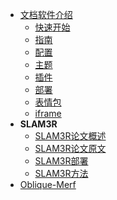 <!-- _sidebar.md -->
* [文档软件介绍](README)
  * [快速开始](contents/development)
  * [指南](contents/guide)
  * [配置](contents/configure)
  * [主题](contents/themes)
  * [插件](contents/plugins)
  * [部署](contents/production)
  * [表情包](contents/emoji)
  * [iframe](contents/iframe)
* **SLAM3R**
  * [SLAM3R论文概述](contents/SLAM3R论文概述)
  * [SLAM3R论文原文](contents/SLAM3R原文)
  * [SLAM3R部署](contents/SLAM3R部署)
  * [SLAM3R方法](contents/SLAM3R方法)
* [Oblique-Merf](contents/Oblique-MERF)
